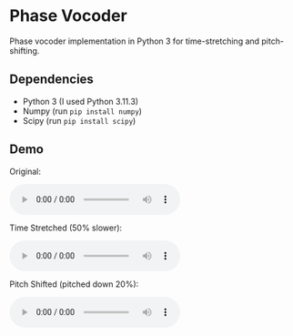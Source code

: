 # Phase Vocoder

Phase vocoder implementation in Python 3 for time-stretching and pitch-shifting.

## Dependencies 

- Python 3 (I used Python 3.11.3)
- Numpy (run `pip install numpy`)
- Scipy (run `pip install scipy`)

## Demo

Original:

<audio controls>
  <source src="https://github.com/Speechrezz/Phase-Vocoder-Python/raw/refs/heads/main/demo/weird%20drum%20groove.wav" type="audio/wav">
  Your browser does not support the audio element.
</audio>

Time Stretched (50% slower):

<audio controls>
  <source src="https://github.com/Speechrezz/Phase-Vocoder-Python/raw/refs/heads/main/demo/weird%20drum%20groove%20(stretched).wav" type="audio/wav">
  Your browser does not support the audio element.
</audio>

Pitch Shifted (pitched down 20%):

<audio controls>
  <source src="https://github.com/Speechrezz/Phase-Vocoder-Python/raw/refs/heads/main/demo/weird%20drum%20groove%20(pitched).wav" type="audio/wav">
  Your browser does not support the audio element.
</audio>
